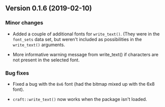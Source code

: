 ## Version 0.1.6 (2019-02-10)

### Minor changes

- Added a couple of additional fonts for `write_text()`. (They were in
  the `font_sets` data set, but weren't included as possibilities in
  the `write_text()` arguments.

- More informative warning message from write_text() if characters are
  not present in the selected font.

### Bug fixes

- Fixed a bug with the `8x6` font (had the bitmap mixed up with the
  6x8 font).

- `craft::write_text()` now works when the package isn't loaded.
